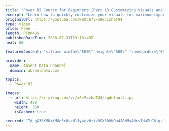 ```yaml
---
title: "Power BI Course for Beginners (Part 13 Customizing Visuals and Dashboard Structure)"
excerpt: "Learn how to quickly customize your visuals for maximum impact and use visual philosophy to improve your insights."
originalUrl: https://youtube.com/watch?v=x8e3czhaTU4
type: video
price: Free
length: PT8M48S
publishedDateTime: 2020-07-31T23:18:43Z
heat: 50

featuredContent: "<iframe width=\"800\" height=\"500\" frameborder=\"0\" src=\"https://www.youtube.com/embed/x8e3czhaTU4\" allow=\"accelerometer; autoplay; encrypted-media; gyroscope; picture-in-picture\" allowfullscreen></iframe>"

provider:
  name: Absent Data Channel
  domain: absentdata.com

topics:
  - Power BI

images:
  - url: https://i.ytimg.com/vi/x8e3czhaTU4/hqdefault.jpg
    width: 480
    height: 360
    isCached: true

secured: "TdLqX3lKMK+iM8o5cUszN1Jy4gv8+iz8SX30VKOu4J8NMyANrsIHaZLG6igslGRZoCOVk8SMY5V7AbalfTt3Vgv/D64Jfa6U5Fsn/qIg4vK9Et2JRGEypMd34JyQ95g42dRvJ+tQj4YQPDfB12PIdf/V/i6ejQrLqS9sLv9B8/Nj9DAJll6MpKJch+1YwukrQQuGurCvxoCRAciZPVCLjpu8w4uGOqDRcdvjfVnv18yF2zSa/SbvR6NnlWD2XQU4EZcW+nm88jsYEgpC4GwJvWStOWMPVgm/JELVaGZzdQFTCzk/A2/F8N8h3h/P6usrFUPSFvvl14VnnTtVH7awLrFVdI/fZcU+2lREmViLn62Y8YdSsZSioudEMrYWGCECtnJpEHJM/TZlbp01JWZnFmEQ8oZGwMJhnp3Dibu+YY8=;O+nYuZ3bxUQgOHrseG8hfQ=="
---
```



